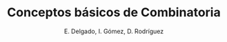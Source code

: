 ---
title: "Conceptos básicos de Combinatoria"
year: 2018
thumbnail: "assets/img/Logo-ommags.png"
topic: "Combinatoria"
file: "assets/pdf/Material/Conceptos-básicos-de-Combinatoria.pdf"
author: "E. Delgado, I. Gómez, D. Rodríguez"
level: "Intermedio"
alttext: "Comencemos a contando."
---